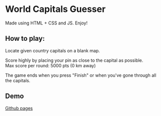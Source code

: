 # World Capitals Guesser

Made using HTML + CSS and JS. Enjoy!

## How to play:

Locate given country capitals on a blank map.

Score highly by placing your pin as close to the capital as possible.     
Max score per round: 5000 pts (0 km away)

The game ends when you press "Finish" or when you've gone through all the capitals.

## Demo

[Github pages](https://joshlai09.github.io/world-capitals-guesser/src/index.html)

